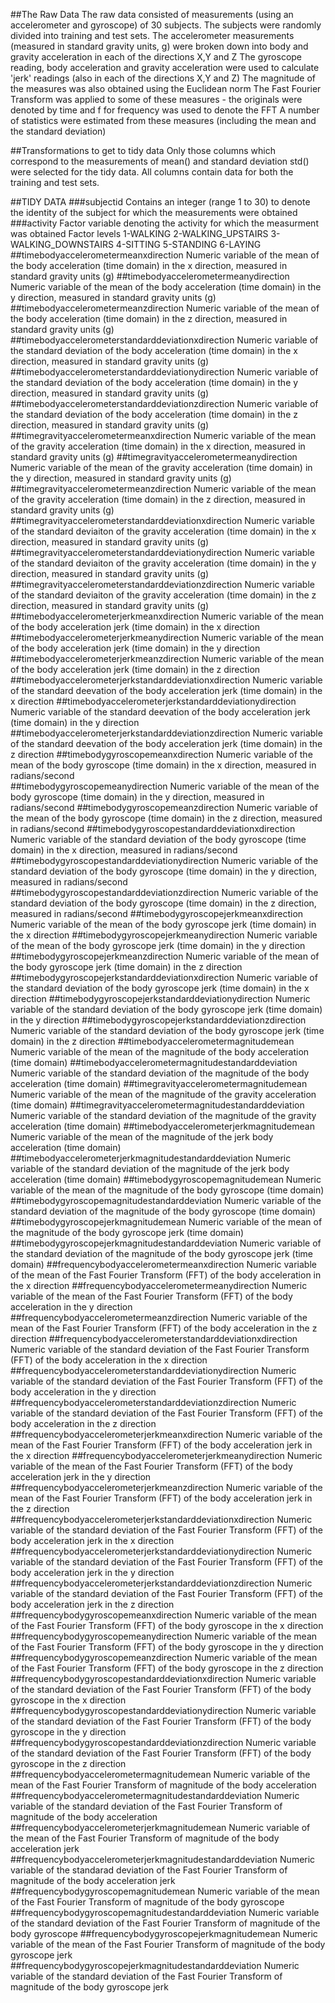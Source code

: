 ##The Raw Data
The raw data consisted of measurements (using an accelerometer and gyroscope) of 30 subjects.
The subjects were randomly divided into training and test sets.
The accelerometer measurements (measured in standard gravity units, g) were broken down into body and gravity acceleration in each of the directions X,Y and Z
The gyroscope reading, body acceleration and gravity acceleration were used to calculate 'jerk' readings (also in each of the directions X,Y and Z)
The magnitude of the measures was also obtained using the Euclidean norm
The Fast Fourier Transform was applied to some of these measures - the originals were denoted by time and f for frequency was used to denote the FFT
A number of statistics were estimated from these measures (including the mean and the standard deviation)



##Transformations to get to tidy data
Only those columns which correspond to the measurements of mean() and standard deviation std() were selected for the tidy data.
All columns contain data for both the training and test sets.


 
##TIDY DATA
###subjectid
Contains an integer (range 1 to 30) to denote the identity of the subject for which the measurements were obtained
###activity
Factor variable denoting the activity for which the measurment was obtained
Factor levels 1-WALKING 2-WALKING_UPSTAIRS 3-WALKING_DOWNSTAIRS 4-SITTING 5-STANDING 6-LAYING
##timebodyaccelerometermeanxdirection
Numeric variable of the mean of the body acceleration (time domain) in the x direction, measured in standard gravity units (g)
##timebodyaccelerometermeanydirection
Numeric variable of the mean of the body acceleration (time domain) in the y direction, measured in standard gravity units (g)
##timebodyaccelerometermeanzdirection
Numeric variable of the mean of the body acceleration (time domain) in the z direction, measured in standard gravity units (g)
##timebodyaccelerometerstandarddeviationxdirection
Numeric variable of the standard deviation of the body acceleration (time domain) in the x direction, measured in standard gravity units (g)
##timebodyaccelerometerstandarddeviationydirection
Numeric variable of the standard deviation of the body acceleration (time domain) in the y direction, measured in standard gravity units (g)
##timebodyaccelerometerstandarddeviationzdirection
Numeric variable of the standard deviation of the body acceleration (time domain) in the z direction, measured in standard gravity units (g)
##timegravityaccelerometermeanxdirection
Numeric variable of the mean of the gravity acceleration (time domain) in the x direction, measured in standard gravity units (g)
##timegravityaccelerometermeanydirection
Numeric variable of the mean of the gravity acceleration (time domain) in the y direction, measured in standard gravity units (g)
##timegravityaccelerometermeanzdirection
Numeric variable of the mean of the gravity acceleration (time domain) in the z direction, measured in standard gravity units (g)
##timegravityaccelerometerstandarddeviationxdirection
Numeric variable of the standard deviaiton of the gravity acceleration (time domain) in the x direction, measured in standard gravity units (g)
##timegravityaccelerometerstandarddeviationydirection
Numeric variable of the standard deviaiton of the gravity acceleration (time domain) in the y direction, measured in standard gravity units (g)
##timegravityaccelerometerstandarddeviationzdirection
Numeric variable of the standard deviaiton of the gravity acceleration (time domain) in the z direction, measured in standard gravity units (g)
##timebodyaccelerometerjerkmeanxdirection
Numeric variable of the mean of the body acceleration jerk (time domain) in the x direction
##timebodyaccelerometerjerkmeanydirection
Numeric variable of the mean of the body acceleration jerk (time domain) in the y direction
##timebodyaccelerometerjerkmeanzdirection
Numeric variable of the mean of the body acceleration jerk (time domain) in the z direction
##timebodyaccelerometerjerkstandarddeviationxdirection
Numeric variable of the standard deevation of the body acceleration jerk (time domain) in the x direction
##timebodyaccelerometerjerkstandarddeviationydirection
Numeric variable of the standard deevation of the body acceleration jerk (time domain) in the y direction
##timebodyaccelerometerjerkstandarddeviationzdirection
Numeric variable of the standard deevation of the body acceleration jerk (time domain) in the z direction
##timebodygyroscopemeanxdirection
Numeric variable of the mean of the body gyroscope (time domain) in the x direction, measured in radians/second  
##timebodygyroscopemeanydirection
Numeric variable of the mean of the body gyroscope (time domain) in the y direction, measured in radians/second
##timebodygyroscopemeanzdirection
Numeric variable of the mean of the body gyroscope (time domain) in the z direction, measured in radians/second
##timebodygyroscopestandarddeviationxdirection
Numeric variable of the standard deviation of the body gyroscope (time domain) in the x direction, measured in radians/second
##timebodygyroscopestandarddeviationydirection
Numeric variable of the standard deviation of the body gyroscope (time domain) in the y direction, measured in radians/second
##timebodygyroscopestandarddeviationzdirection
Numeric variable of the standard deviation of the body gyroscope (time domain) in the z direction, measured in radians/second
##timebodygyroscopejerkmeanxdirection
Numeric variable of the mean of the body gyroscope jerk (time domain) in the x direction
##timebodygyroscopejerkmeanydirection
Numeric variable of the mean of the body gyroscope jerk (time domain) in the y direction
##timebodygyroscopejerkmeanzdirection
Numeric variable of the mean of the body gyroscope jerk (time domain) in the z direction
##timebodygyroscopejerkstandarddeviationxdirection
Numeric variable of the standard deviation of the body gyroscope jerk (time domain) in the x direction
##timebodygyroscopejerkstandarddeviationydirection
Numeric variable of the standard deviation of the body gyroscope jerk (time domain) in the y direction
##timebodygyroscopejerkstandarddeviationzdirection
Numeric variable of the standard deviation of the body gyroscope jerk (time domain) in the z direction
##timebodyaccelerometermagnitudemean
Numeric variable of the mean of the magnitude of the body acceleration (time domain)
##timebodyaccelerometermagnitudestandarddeviation
Numeric variable of the standard deviation of the magnitude of the body acceleration (time domain)
##timegravityaccelerometermagnitudemean
Numeric variable of the mean of the magnitude of the gravity acceleration (time domain)
##timegravityaccelerometermagnitudestandarddeviation
Numeric variable of the standard deviation of the magnitude of the gravity acceleration (time domain)
##timebodyaccelerometerjerkmagnitudemean
Numeric variable of the mean of the magnitude of the jerk body acceleration (time domain)
##timebodyaccelerometerjerkmagnitudestandarddeviation
Numeric variable of the standard deviation of the magnitude of the jerk body acceleration (time domain)
##timebodygyroscopemagnitudemean
Numeric variable of the mean of the magnitude of the body gyroscope (time domain)
##timebodygyroscopemagnitudestandarddeviation
Numeric variable of the standard deviation of the magnitude of the body gyroscope (time domain)
##timebodygyroscopejerkmagnitudemean
Numeric variable of the mean of the magnitude of the body gyroscope jerk (time domain)
##timebodygyroscopejerkmagnitudestandarddeviation
Numeric variable of the standard deviation of the magnitude of the body gyroscope jerk (time domain)
##frequencybodyaccelerometermeanxdirection
Numeric variable of the mean of the Fast Fourier Transform (FFT) of the body acceleration in the x direction
##frequencybodyaccelerometermeanydirection
Numeric variable of the mean of the Fast Fourier Transform (FFT) of the body acceleration in the y direction
##frequencybodyaccelerometermeanzdirection
Numeric variable of the mean of the Fast Fourier Transform (FFT) of the body acceleration in the z direction
##frequencybodyaccelerometerstandarddeviationxdirection
Numeric variable of the standard deviation of the Fast Fourier Transform (FFT) of the body acceleration in the x direction
##frequencybodyaccelerometerstandarddeviationydirection
Numeric variable of the standard deviation of the Fast Fourier Transform (FFT) of the body acceleration in the y direction
##frequencybodyaccelerometerstandarddeviationzdirection
Numeric variable of the standard deviation of the Fast Fourier Transform (FFT) of the body acceleration in the z direction
##frequencybodyaccelerometerjerkmeanxdirection
Numeric variable of the mean of the Fast Fourier Transform (FFT) of the body acceleration jerk in the x direction
##frequencybodyaccelerometerjerkmeanydirection
Numeric variable of the mean of the Fast Fourier Transform (FFT) of the body acceleration jerk in the y direction
##frequencybodyaccelerometerjerkmeanzdirection
Numeric variable of the mean of the Fast Fourier Transform (FFT) of the body acceleration jerk in the z direction
##frequencybodyaccelerometerjerkstandarddeviationxdirection
Numeric variable of the standard deviation of the Fast Fourier Transform (FFT) of the body acceleration jerk in the x direction
##frequencybodyaccelerometerjerkstandarddeviationydirection
Numeric variable of the standard deviation of the Fast Fourier Transform (FFT) of the body acceleration jerk in the y direction
##frequencybodyaccelerometerjerkstandarddeviationzdirection
Numeric variable of the standard deviation of the Fast Fourier Transform (FFT) of the body acceleration jerk in the z direction
##frequencybodygyroscopemeanxdirection
Numeric variable of the mean of the Fast Fourier Transform (FFT) of the body gyroscope in the x direction
##frequencybodygyroscopemeanydirection
Numeric variable of the mean of the Fast Fourier Transform (FFT) of the body gyroscope in the y direction
##frequencybodygyroscopemeanzdirection
Numeric variable of the mean of the Fast Fourier Transform (FFT) of the body gyroscope in the z direction
##frequencybodygyroscopestandarddeviationxdirection
Numeric variable of the standard deviation of the Fast Fourier Transform (FFT) of the body gyroscope in the x direction
##frequencybodygyroscopestandarddeviationydirection
Numeric variable of the standard deviation of the Fast Fourier Transform (FFT) of the body gyroscope in the y direction
##frequencybodygyroscopestandarddeviationzdirection
Numeric variable of the standard deviation of the Fast Fourier Transform (FFT) of the body gyroscope in the z direction
##frequencybodyaccelerometermagnitudemean
Numeric variable of the mean of the Fast Fourier Transform of magnitude of the body acceleration
##frequencybodyaccelerometermagnitudestandarddeviation
Numeric variable of the standard deviation of the Fast Fourier Transform of magnitude of the body acceleration
##frequencybodyaccelerometerjerkmagnitudemean
Numeric variable of the mean of the Fast Fourier Transform of magnitude of the body acceleration jerk
##frequencybodyaccelerometerjerkmagnitudestandarddeviation
Numeric variable of the standarad deviation of the Fast Fourier Transform of magnitude of the body acceleration jerk
##frequencybodygyroscopemagnitudemean
Numeric variable of the mean of the Fast Fourier Transform of magnitude of the body gyroscope
##frequencybodygyroscopemagnitudestandarddeviation
Numeric variable of the standard deviation of the Fast Fourier Transform of magnitude of the body gyroscope
##frequencybodygyroscopejerkmagnitudemean
Numeric variable of the mean of the Fast Fourier Transform of magnitude of the body gyroscope jerk
##frequencybodygyroscopejerkmagnitudestandarddeviation
Numeric variable of the standard deviation of the Fast Fourier Transform of magnitude of the body gyroscope jerk